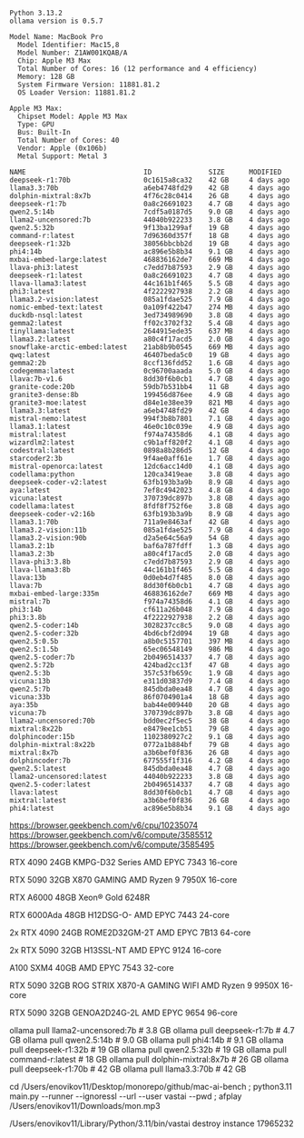 ```
Python 3.13.2
ollama version is 0.5.7

Model Name: MacBook Pro
  Model Identifier: Mac15,8
  Model Number: Z1AW001KQAB/A
  Chip: Apple M3 Max
  Total Number of Cores: 16 (12 performance and 4 efficiency)
  Memory: 128 GB
  System Firmware Version: 11881.81.2
  OS Loader Version: 11881.81.2

Apple M3 Max:
  Chipset Model: Apple M3 Max
  Type: GPU
  Bus: Built-In
  Total Number of Cores: 40
  Vendor: Apple (0x106b)
  Metal Support: Metal 3

NAME                             ID              SIZE      MODIFIED   
deepseek-r1:70b                  0c1615a8ca32    42 GB     4 days ago    
llama3.3:70b                     a6eb4748fd29    42 GB     4 days ago    
dolphin-mixtral:8x7b             4f76c28c0414    26 GB     4 days ago    
deepseek-r1:7b                   0a8c26691023    4.7 GB    4 days ago    
qwen2.5:14b                      7cdf5a0187d5    9.0 GB    4 days ago    
llama2-uncensored:7b             44040b922233    3.8 GB    4 days ago    
qwen2.5:32b                      9f13ba1299af    19 GB     4 days ago    
command-r:latest                 7d96360d357f    18 GB     4 days ago    
deepseek-r1:32b                  38056bbcbb2d    19 GB     4 days ago    
phi4:14b                         ac896e5b8b34    9.1 GB    4 days ago    
mxbai-embed-large:latest         468836162de7    669 MB    4 days ago    
llava-phi3:latest                c7edd7b87593    2.9 GB    4 days ago    
deepseek-r1:latest               0a8c26691023    4.7 GB    4 days ago    
llava-llama3:latest              44c161b1f465    5.5 GB    4 days ago    
phi3:latest                      4f2222927938    2.2 GB    4 days ago    
llama3.2-vision:latest           085a1fdae525    7.9 GB    4 days ago    
nomic-embed-text:latest          0a109f422b47    274 MB    4 days ago    
duckdb-nsql:latest               3ed734989690    3.8 GB    4 days ago    
gemma2:latest                    ff02c3702f32    5.4 GB    4 days ago    
tinyllama:latest                 2644915ede35    637 MB    4 days ago    
llama3.2:latest                  a80c4f17acd5    2.0 GB    4 days ago    
snowflake-arctic-embed:latest    21ab8b9b0545    669 MB    4 days ago    
qwq:latest                       46407beda5c0    19 GB     4 days ago    
gemma2:2b                        8ccf136fdd52    1.6 GB    4 days ago    
codegemma:latest                 0c96700aaada    5.0 GB    4 days ago    
llava:7b-v1.6                    8dd30f6b0cb1    4.7 GB    4 days ago    
granite-code:20b                 59db7b531bb4    11 GB     4 days ago    
granite3-dense:8b                199456d876ee    4.9 GB    4 days ago    
granite3-moe:latest              d84e1e38ee39    821 MB    4 days ago    
llama3.3:latest                  a6eb4748fd29    42 GB     4 days ago    
mistral-nemo:latest              994f3b8b7801    7.1 GB    4 days ago    
llama3.1:latest                  46e0c10c039e    4.9 GB    4 days ago    
mistral:latest                   f974a74358d6    4.1 GB    4 days ago    
wizardlm2:latest                 c9b1aff820f2    4.1 GB    4 days ago    
codestral:latest                 0898a8b286d5    12 GB     4 days ago    
starcoder2:3b                    9f4ae0aff61e    1.7 GB    4 days ago    
mistral-openorca:latest          12dc6acc14d0    4.1 GB    4 days ago    
codellama:python                 120ca3419eae    3.8 GB    4 days ago    
deepseek-coder-v2:latest         63fb193b3a9b    8.9 GB    4 days ago    
aya:latest                       7ef8c4942023    4.8 GB    4 days ago    
vicuna:latest                    370739dc897b    3.8 GB    4 days ago    
codellama:latest                 8fdf8f752f6e    3.8 GB    4 days ago    
deepseek-coder-v2:16b            63fb193b3a9b    8.9 GB    4 days ago    
llama3.1:70b                     711a9e8463af    42 GB     4 days ago    
llama3.2-vision:11b              085a1fdae525    7.9 GB    4 days ago    
llama3.2-vision:90b              d2a5e64c56a9    54 GB     4 days ago    
llama3.2:1b                      baf6a787fdff    1.3 GB    4 days ago    
llama3.2:3b                      a80c4f17acd5    2.0 GB    4 days ago    
llava-phi3:3.8b                  c7edd7b87593    2.9 GB    4 days ago    
llava-llama3:8b                  44c161b1f465    5.5 GB    4 days ago    
llava:13b                        0d0eb4d7f485    8.0 GB    4 days ago    
llava:7b                         8dd30f6b0cb1    4.7 GB    4 days ago    
mxbai-embed-large:335m           468836162de7    669 MB    4 days ago    
mistral:7b                       f974a74358d6    4.1 GB    4 days ago    
phi3:14b                         cf611a26b048    7.9 GB    4 days ago    
phi3:3.8b                        4f2222927938    2.2 GB    4 days ago    
qwen2.5-coder:14b                3028237cc8c5    9.0 GB    4 days ago    
qwen2.5-coder:32b                4bd6cbf2d094    19 GB     4 days ago
qwen2.5:0.5b                     a8b0c5157701    397 MB    4 days ago    
qwen2.5:1.5b                     65ec06548149    986 MB    4 days ago    
qwen2.5-coder:7b                 2b0496514337    4.7 GB    4 days ago    
qwen2.5:72b                      424bad2cc13f    47 GB     4 days ago    
qwen2.5:3b                       357c53fb659c    1.9 GB    4 days ago    
vicuna:13b                       e311d03837d9    7.4 GB    4 days ago    
qwen2.5:7b                       845dbda0ea48    4.7 GB    4 days ago    
vicuna:33b                       86f0704901a4    18 GB     4 days ago    
aya:35b                          bab44e009440    20 GB     4 days ago    
vicuna:7b                        370739dc897b    3.8 GB    4 days ago    
llama2-uncensored:70b            bdd0ec2f5ec5    38 GB     4 days ago    
mixtral:8x22b                    e8479ee1cb51    79 GB     4 days ago    
dolphincoder:15b                 1102380927c2    9.1 GB    4 days ago    
dolphin-mixtral:8x22b            0772a1b884bf    79 GB     4 days ago    
mixtral:8x7b                     a3b6bef0f836    26 GB     4 days ago    
dolphincoder:7b                  677555f1f316    4.2 GB    4 days ago    
qwen2.5:latest                   845dbda0ea48    4.7 GB    4 days ago    
llama2-uncensored:latest         44040b922233    3.8 GB    4 days ago    
qwen2.5-coder:latest             2b0496514337    4.7 GB    4 days ago    
llava:latest                     8dd30f6b0cb1    4.7 GB    4 days ago    
mixtral:latest                   a3b6bef0f836    26 GB     4 days ago    
phi4:latest                      ac896e5b8b34    9.1 GB    4 days ago    
```

https://browser.geekbench.com/v6/cpu/10235074  
https://browser.geekbench.com/v6/compute/3585512  
https://browser.geekbench.com/v6/compute/3585495  

RTX 4090 24GB
KMPG-D32 Series
AMD EPYC 7343 16-core

RTX 5090 32GB
X870 GAMING
AMD Ryzen 9 7950X 16-core

RTX A6000 48GB
Xeon® Gold 6248R

RTX 6000Ada 48GB
H12DSG-O-
AMD EPYC 7443 24-core

2x RTX 4090 24GB
ROME2D32GM-2T
AMD EPYC 7B13 64-core

2x RTX 5090 32GB
H13SSL-NT
AMD EPYC 9124 16-core

A100 SXM4 40GB
AMD EPYC 7543 32-core

RTX 5090 32GB
ROG STRIX X870-A GAMING WIFI
AMD Ryzen 9 9950X 16-core

RTX 5090 32GB
GENOA2D24G-2L
AMD EPYC 9654 96-core

ollama pull llama2-uncensored:7b  # 3.8 GB
ollama pull deepseek-r1:7b        # 4.7 GB
ollama pull qwen2.5:14b           # 9.0 GB
ollama pull phi4:14b              # 9.1 GB
ollama pull deepseek-r1:32b       # 19 GB
ollama pull qwen2.5:32b           # 19 GB
ollama pull command-r:latest      # 18 GB
ollama pull dolphin-mixtral:8x7b  # 26 GB
ollama pull deepseek-r1:70b       # 42 GB
ollama pull llama3.3:70b          # 42 GB

cd /Users/enovikov11/Desktop/monorepo/github/mac-ai-bench ; python3.11 main.py --runner  --ignoressl --url  --user vastai --pwd  ; afplay /Users/enovikov11/Downloads/mon.mp3

/Users/enovikov11/Library/Python/3.11/bin/vastai destroy instance 17965232

